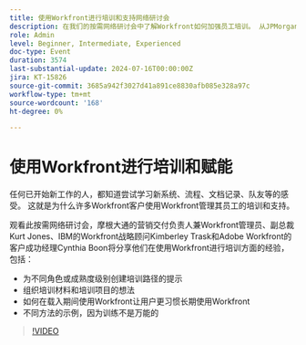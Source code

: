 ```yaml
---
title: 使用Workfront进行培训和支持网络研讨会
description: 在我们的按需网络研讨会中了解Workfront如何加强员工培训。 从JPMorgan Chase、IBM和Adobe Workfront的专家那里获得关于创建定制路径、整理资料和利用Workfront进行有效入门和长期采纳的见解。
role: Admin
level: Beginner, Intermediate, Experienced
doc-type: Event
duration: 3574
last-substantial-update: 2024-07-16T00:00:00Z
jira: KT-15826
source-git-commit: 3685a942f3027d41a891ce8830afb085e328a97c
workflow-type: tm+mt
source-wordcount: '168'
ht-degree: 0%

---
```



# 使用Workfront进行培训和赋能

任何已开始新工作的人，都知道尝试学习新系统、流程、文档记录、队友等的感受。 这就是为什么许多Workfront客户使用Workfront管理其员工的培训和支持。

观看此按需网络研讨会，摩根大通的营销交付负责人兼Workfront管理员、副总裁Kurt Jones、IBM的Workfront战略顾问Kimberley Trask和Adobe Workfront的客户成功经理Cynthia Boon将分享他们在使用Workfront进行培训方面的经验，包括：

* 为不同角色或成熟度级别创建培训路径的提示
* 组织培训材料和培训项目的想法
* 如何在载入期间使用Workfront让用户更习惯长期使用Workfront
* 不同方法的示例，因为训练不是万能的

>[!VIDEO](https://video.tv.adobe.com/v/3431020/?learn=on)
